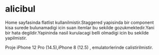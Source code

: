# alicibul

Home sayfasinda flatlist kullanilmistir.Staggered yapisinda bir component kisa surede bulunamadigi icin suan itemlar 
bu sekilde gozukmektedir.Yani bir hata degildir.Yapininda nasil kurulacagi belli olmadigi icin bu sekilde yapilmistir.



Proje iPhone 12 Pro (14.5),iPhone 8 (12.5) , emulatorlerinde calistirilmistir.
